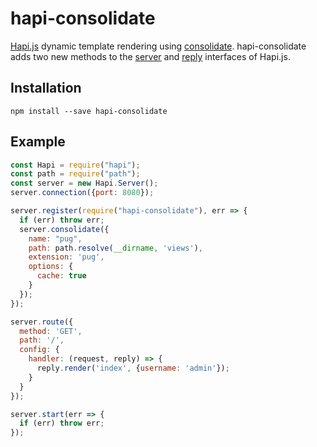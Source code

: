 

# hapi-consolidate
[Hapi.js](http://hapijs.com/) dynamic template rendering using [consolidate](https://www.npmjs.com/package/consolidate). hapi-consolidate adds two new methods to the [server](https://github.com/hapijs/hapi/blob/master/API.md#server) and [reply](https://github.com/hapijs/hapi/blob/master/API.md#reply-interface) interfaces of Hapi.js.

## Installation
    npm install --save hapi-consolidate

## Example
```javascript
const Hapi = require("hapi");
const path = require("path");
const server = new Hapi.Server();
server.connection({port: 8080});

server.register(require("hapi-consolidate"), err => {
  if (err) throw err;
  server.consolidate({
    name: "pug",
    path: path.resolve(__dirname, 'views'),
    extension: 'pug',
    options: {
      cache: true
    }
  });
});

server.route({
  method: 'GET',
  path: '/',
  config: {
    handler: (request, reply) => {
      reply.render('index', {username: 'admin'});
    }
  }
});

server.start(err => {
  if (err) throw err;
});
```
